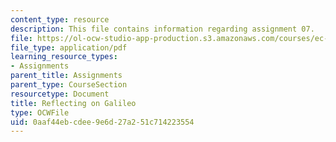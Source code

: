 ```yaml
---
content_type: resource
description: This file contains information regarding assignment 07.
file: https://ol-ocw-studio-app-production.s3.amazonaws.com/courses/ec-050-recreate-experiments-from-history-inform-the-future-from-the-past-galileo-january-iap-2010/0aaf44ebcdee9e6d27a251c714223554_MITEC_050IAP10_assn07.pdf
file_type: application/pdf
learning_resource_types:
- Assignments
parent_title: Assignments
parent_type: CourseSection
resourcetype: Document
title: Reflecting on Galileo
type: OCWFile
uid: 0aaf44eb-cdee-9e6d-27a2-51c714223554
---
```

